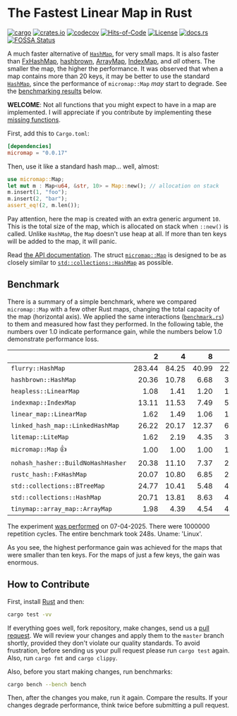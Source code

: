 # The Fastest Linear Map in Rust

[![cargo](https://github.com/yegor256/micromap/actions/workflows/cargo.yml/badge.svg)](https://github.com/yegor256/micromap/actions/workflows/cargo.yml)
[![crates.io](https://img.shields.io/crates/v/micromap.svg)](https://crates.io/crates/micromap)
[![codecov](https://codecov.io/gh/yegor256/micromap/branch/master/graph/badge.svg)](https://codecov.io/gh/yegor256/micromap)
[![Hits-of-Code](https://hitsofcode.com/github/yegor256/micromap)](https://hitsofcode.com/view/github/yegor256/micromap)
[![License](https://img.shields.io/badge/license-MIT-green.svg)](https://github.com/yegor256/micromap/blob/master/LICENSE.txt)
[![docs.rs](https://img.shields.io/docsrs/micromap)](https://docs.rs/micromap/latest/micromap/)
[![FOSSA Status](https://app.fossa.com/api/projects/git%2Bgithub.com%2Fyegor256%2Fmicromap.svg?type=shield&issueType=license)](https://app.fossa.com/projects/git%2Bgithub.com%2Fyegor256%2Fmicromap?ref=badge_shield&issueType=license)

A much faster alternative of
[`HashMap`](https://doc.rust-lang.org/std/collections/struct.HashMap.html),
for very small maps.
It is also faster than
[FxHashMap](https://github.com/rust-lang/rustc-hash),
[hashbrown](https://github.com/rust-lang/hashbrown),
[ArrayMap](https://github.com/robjtede/tinymap),
[IndexMap](https://crates.io/crates/indexmap),
and _all_ others.
The smaller the map, the higher the performance.
It was observed that when a map contains more than 20 keys,
it may be better to use the standard
[`HashMap`](https://doc.rust-lang.org/std/collections/struct.HashMap.html),
since the performance of `micromap::Map` _may_ start to degrade.
See the [benchmarking results](#benchmark) below.

**WELCOME**:
Not all functions that you might expect to have in a map are implemented.
I will appreciate if you contribute by implementing these
[missing functions](https://github.com/yegor256/micromap/issues).

First, add this to `Cargo.toml`:

```toml
[dependencies]
micromap = "0.0.17"
```

Then, use it like a standard hash map... well, almost:

```rust
use micromap::Map;
let mut m : Map<u64, &str, 10> = Map::new(); // allocation on stack
m.insert(1, "foo");
m.insert(2, "bar");
assert_eq!(2, m.len());
```

Pay attention, here the map is created with an extra generic argument `10`.
This is the total size of the map, which is allocated on stack when `::new()`
is called. Unlike `HashMap`, the `Map` doesn't use heap at all. If more than
ten keys will be added to the map, it will panic.

Read [the API documentation](https://docs.rs/micromap/latest/micromap/).
The struct
[`micromap::Map`](https://docs.rs/micromap/latest/micromap/struct.Map.html)
is designed to be as closely similar to
[`std::collections::HashMap`][std] as possible.

## Benchmark

There is a summary of a simple benchmark, where we compared `micromap::Map` with
a few other Rust maps, changing the total capacity of the map (horizontal axis).
We applied the same interactions
([`benchmark.rs`][rs])
to them and measured how fast they performed. In the following table,
the numbers over 1.0 indicate performance gain,
while the numbers below 1.0 demonstrate performance loss.

<!-- benchmark -->
| | 2 | 4 | 8 | 16 | 32 | 64 | 128 |
| --- | --: | --: | --: | --: | --: | --: | --: |
| `flurry::HashMap` | 283.44 | 84.25 | 40.99 | 22.93 | 11.46 | 5.17 | 2.50 |
| `hashbrown::HashMap` | 20.36 | 10.78 | 6.68 | 3.24 | 1.48 | 0.65 | 0.30 |
| `heapless::LinearMap` | 1.08 | 1.41 | 1.20 | 1.23 | 1.04 | 1.05 | 0.86 |
| `indexmap::IndexMap` | 13.11 | 11.53 | 7.49 | 5.94 | 2.18 | 0.94 | 0.44 |
| `linear_map::LinearMap` | 1.62 | 1.49 | 1.06 | 1.10 | 1.01 | 1.15 | 1.02 |
| `linked_hash_map::LinkedHashMap` | 26.22 | 20.17 | 12.37 | 6.73 | 3.46 | 1.59 | 0.70 |
| `litemap::LiteMap` | 1.62 | 2.19 | 4.35 | 3.18 | 2.23 | 0.96 | 0.52 |
| `micromap::Map` 👍 | 1.00 | 1.00 | 1.00 | 1.00 | 1.00 | 1.00 | 1.00 |
| `nohash_hasher::BuildNoHashHasher` | 20.38 | 11.10 | 7.37 | 2.97 | 1.50 | 0.65 | 0.32 |
| `rustc_hash::FxHashMap` | 20.07 | 10.80 | 6.85 | 2.95 | 1.28 | 0.61 | 0.28 |
| `std::collections::BTreeMap` | 24.77 | 10.41 | 5.48 | 4.30 | 2.44 | 1.13 | 0.63 |
| `std::collections::HashMap` | 20.71 | 13.81 | 8.63 | 4.70 | 2.64 | 1.07 | 0.51 |
| `tinymap::array_map::ArrayMap` | 1.98 | 4.39 | 4.54 | 4.83 | 4.34 | 4.34 | 3.91 |

The experiment [was performed][action] on 07-04-2025.
There were 1000000 repetition cycles.
The entire benchmark took 248s.
Uname: 'Linux'.

<!-- benchmark -->

As you see, the highest performance gain was achieved for the maps that
were smaller than ten keys.
For the maps of just a few keys, the gain was enormous.

## How to Contribute

First, install [Rust](https://www.rust-lang.org/tools/install) and then:

```bash
cargo test -vv
```

If everything goes well, fork repository, make changes, send us a
[pull request](https://www.yegor256.com/2014/04/15/github-guidelines.html).
We will review your changes and apply them to the `master` branch shortly,
provided they don't violate our quality standards. To avoid frustration,
before sending us your pull request please run `cargo test` again. Also,
run `cargo fmt` and `cargo clippy`.

Also, before you start making changes, run benchmarks:

```bash
cargo bench --bench bench
```

Then, after the changes you make, run it again. Compare the results.
If your changes
degrade performance, think twice before submitting a pull request.

[std]: https://doc.rust-lang.org/std/collections/struct.HashMap.html
[rs]: https://github.com/yegor256/micromap/blob/master/tests/benchmark.rs
[action]: https://github.com/yegor256/micromap/actions/workflows/benchmark.yml
